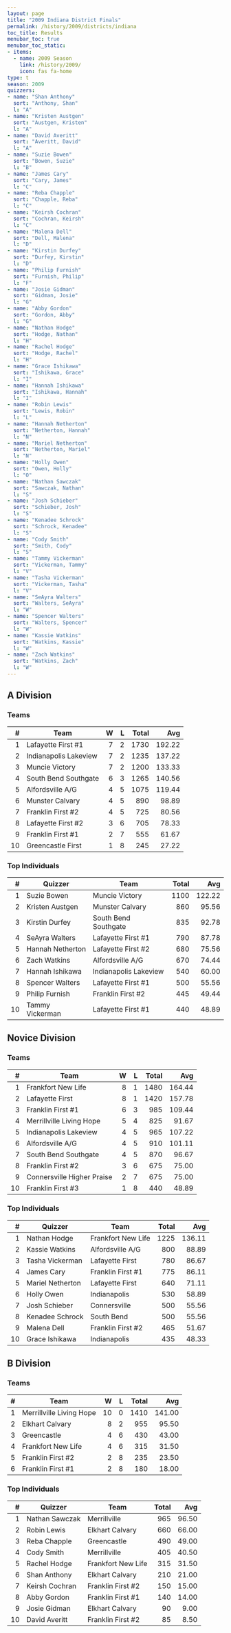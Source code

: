 ```yaml
---
layout: page
title: "2009 Indiana District Finals"
permalink: /history/2009/districts/indiana
toc_title: Results
menubar_toc: true
menubar_toc_static:
- items:
  - name: 2009 Season
    link: /history/2009/
    icon: fas fa-home
type: t
season: 2009
quizzers:
- name: "Shan Anthony"
  sort: "Anthony, Shan"
  l: "A"
- name: "Kristen Austgen"
  sort: "Austgen, Kristen"
  l: "A"
- name: "David Averitt"
  sort: "Averitt, David"
  l: "A"
- name: "Suzie Bowen"
  sort: "Bowen, Suzie"
  l: "B"
- name: "James Cary"
  sort: "Cary, James"
  l: "C"
- name: "Reba Chapple"
  sort: "Chapple, Reba"
  l: "C"
- name: "Keirsh Cochran"
  sort: "Cochran, Keirsh"
  l: "C"
- name: "Malena Dell"
  sort: "Dell, Malena"
  l: "D"
- name: "Kirstin Durfey"
  sort: "Durfey, Kirstin"
  l: "D"
- name: "Philip Furnish"
  sort: "Furnish, Philip"
  l: "F"
- name: "Josie Gidman"
  sort: "Gidman, Josie"
  l: "G"
- name: "Abby Gordon"
  sort: "Gordon, Abby"
  l: "G"
- name: "Nathan Hodge"
  sort: "Hodge, Nathan"
  l: "H"
- name: "Rachel Hodge"
  sort: "Hodge, Rachel"
  l: "H"
- name: "Grace Ishikawa"
  sort: "Ishikawa, Grace"
  l: "I"
- name: "Hannah Ishikawa"
  sort: "Ishikawa, Hannah"
  l: "I"
- name: "Robin Lewis"
  sort: "Lewis, Robin"
  l: "L"
- name: "Hannah Netherton"
  sort: "Netherton, Hannah"
  l: "N"
- name: "Mariel Netherton"
  sort: "Netherton, Mariel"
  l: "N"
- name: "Holly Owen"
  sort: "Owen, Holly"
  l: "O"
- name: "Nathan Sawczak"
  sort: "Sawczak, Nathan"
  l: "S"
- name: "Josh Schieber"
  sort: "Schieber, Josh"
  l: "S"
- name: "Kenadee Schrock"
  sort: "Schrock, Kenadee"
  l: "S"
- name: "Cody Smith"
  sort: "Smith, Cody"
  l: "S"
- name: "Tammy Vickerman"
  sort: "Vickerman, Tammy"
  l: "V"
- name: "Tasha Vickerman"
  sort: "Vickerman, Tasha"
  l: "V"
- name: "SeAyra Walters"
  sort: "Walters, SeAyra"
  l: "W"
- name: "Spencer Walters"
  sort: "Walters, Spencer"
  l: "W"
- name: "Kassie Watkins"
  sort: "Watkins, Kassie"
  l: "W"
- name: "Zach Watkins"
  sort: "Watkins, Zach"
  l: "W"
---
```


## A Division

### Teams

|    # | Team                  |    W |    L | Total |    Avg |
| ---: | --------------------- | ---: | ---: | ----: | -----: |
|    1 | Lafayette First #1    |    7 |    2 |  1730 | 192.22 |
|    2 | Indianapolis Lakeview |    7 |    2 |  1235 | 137.22 |
|    3 | Muncie Victory        |    7 |    2 |  1200 | 133.33 |
|    4 | South Bend Southgate  |    6 |    3 |  1265 | 140.56 |
|    5 | Alfordsville A/G      |    4 |    5 |  1075 | 119.44 |
|    6 | Munster Calvary       |    4 |    5 |   890 |  98.89 |
|    7 | Franklin First #2     |    4 |    5 |   725 |  80.56 |
|    8 | Lafayette First #2    |    3 |    6 |   705 |  78.33 |
|    9 | Franklin First #1     |    2 |    7 |   555 |  61.67 |
|   10 | Greencastle First     |    1 |    8 |   245 |  27.22 |

### Top Individuals

|    # | Quizzer          | Team                  | Total |    Avg |
| ---: | ---------------- | --------------------- | ----: | -----: |
|    1 | Suzie Bowen      | Muncie Victory        |  1100 | 122.22 |
|    2 | Kristen Austgen  | Munster Calvary       |   860 |  95.56 |
|    3 | Kirstin Durfey   | South Bend Southgate  |   835 |  92.78 |
|    4 | SeAyra Walters   | Lafayette First #1    |   790 |  87.78 |
|    5 | Hannah Netherton | Lafayette First #2    |   680 |  75.56 |
|    6 | Zach Watkins     | Alfordsville A/G      |   670 |  74.44 |
|    7 | Hannah Ishikawa  | Indianapolis Lakeview |   540 |  60.00 |
|    8 | Spencer Walters  | Lafayette First #1    |   500 |  55.56 |
|    9 | Philip Furnish   | Franklin First #2     |   445 |  49.44 |
|   10 | Tammy Vickerman  | Lafayette First #1    |   440 |  48.89 |

## Novice Division

### Teams

|    # | Team                       |    W |    L | Total |    Avg |
| ---: | -------------------------- | ---: | ---: | ----: | -----: |
|    1 | Frankfort New Life         |    8 |    1 |  1480 | 164.44 |
|    2 | Lafayette First            |    8 |    1 |  1420 | 157.78 |
|    3 | Franklin First #1          |    6 |    3 |   985 | 109.44 |
|    4 | Merrillville Living Hope   |    5 |    4 |   825 |  91.67 |
|    5 | Indianapolis Lakeview      |    4 |    5 |   965 | 107.22 |
|    6 | Alfordsville A/G           |    4 |    5 |   910 | 101.11 |
|    7 | South Bend Southgate       |    4 |    5 |   870 |  96.67 |
|    8 | Franklin First #2          |    3 |    6 |   675 |  75.00 |
|    9 | Connersville Higher Praise |    2 |    7 |   675 |  75.00 |
|   10 | Franklin First #3          |    1 |    8 |   440 |  48.89 |

### Top Individuals

|    # | Quizzer          | Team               | Total |    Avg |
| ---: | ---------------- | ------------------ | ----: | -----: |
|    1 | Nathan Hodge     | Frankfort New Life |  1225 | 136.11 |
|    2 | Kassie Watkins   | Alfordsville A/G   |   800 |  88.89 |
|    3 | Tasha Vickerman  | Lafayette First    |   780 |  86.67 |
|    4 | James Cary       | Franklin First #1  |   775 |  86.11 |
|    5 | Mariel Netherton | Lafayette First    |   640 |  71.11 |
|    6 | Holly Owen       | Indianapolis       |   530 |  58.89 |
|    7 | Josh Schieber    | Connersville       |   500 |  55.56 |
|    8 | Kenadee Schrock  | South Bend         |   500 |  55.56 |
|    9 | Malena Dell      | Franklin First #2  |   465 |  51.67 |
|   10 | Grace Ishikawa   | Indianapolis       |   435 |  48.33 |

## B Division

### Teams

|    # | Team                     |    W |    L | Total |    Avg |
| ---: | ------------------------ | ---: | ---: | ----: | -----: |
|    1 | Merrillville Living Hope |   10 |    0 |  1410 | 141.00 |
|    2 | Elkhart Calvary          |    8 |    2 |   955 |  95.50 |
|    3 | Greencastle              |    4 |    6 |   430 |  43.00 |
|    4 | Frankfort New Life       |    4 |    6 |   315 |  31.50 |
|    5 | Franklin First #2        |    2 |    8 |   235 |  23.50 |
|    6 | Franklin First #1        |    2 |    8 |   180 |  18.00 |

### Top Individuals

|    # | Quizzer        | Team               | Total |   Avg |
| ---: | -------------- | ------------------ | ----: | ----: |
|    1 | Nathan Sawczak | Merrillville       |   965 | 96.50 |
|    2 | Robin Lewis    | Elkhart Calvary    |   660 | 66.00 |
|    3 | Reba Chapple   | Greencastle        |   490 | 49.00 |
|    4 | Cody Smith     | Merrillville       |   405 | 40.50 |
|    5 | Rachel Hodge   | Frankfort New Life |   315 | 31.50 |
|    6 | Shan Anthony   | Elkhart Calvary    |   210 | 21.00 |
|    7 | Keirsh Cochran | Franklin First #2  |   150 | 15.00 |
|    8 | Abby Gordon    | Franklin First #1  |   140 | 14.00 |
|    9 | Josie Gidman   | Elkhart Calvary    |    90 |  9.00 |
|   10 | David Averitt  | Franklin First #2  |    85 |  8.50 |